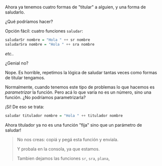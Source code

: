 Ahora ya tenemos cuatro formas de "titular" a alguien, y una forma de saludarlo. 

¿Qué podríamos hacer?

Opción fácil: cuatro funciones `saludar`:

```haskell
saludarSr nombre = "Hola " ++ sr nombre
saludarSra nombre = "Hola " ++ sra nombre
```

_etc.._

¿Genial no?


 
Nope. Es horrible, repetimos la lógica de saludar tantas veces como formas de titular tengamos. 

Normalmente, cuando tenemos este tipo de problemas lo que hacemos es _parametrizar_ la función. Pero acá lo que varía no es un número, sino una función. ¿No podríamos parametrizarla?

¡Sí! De eso se trata:


```haskell
saludar titulador nombre = "Hola " ++ titulador nombre
```

Ahora titulador ya no es una función "fija"  sino que un parámetro de saludar!

> No nos creas: copiá y pegá esta función y enviala. 
>
> Y probala en la consola, ya que estamos. 
> 
> Tambien dejamos las funciones `sr`, `sra`, `plana`, 


